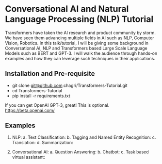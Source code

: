 # Conversational AI and Natural Language Processing (NLP) Tutorial
Transformers have taken the AI research and product community by storm. We have seen them advancing multiple fields in AI such as NLP, Computer Vision, Robotics. In this talk/tutorial, I will be giving some background in Conversational AI, NLP and Transformers based Large Scale Language Models such as BERT and GPT-3. I will walk the audience through hands-on examples and how they can leverage such techniques in their applications.


## Installation and Pre-requisite
- git clone git@github.com:chagri/Transformers-Tutorial.git
- cd Transformers-Tutorial
- pip install -r requirements.txt

If you can get OpenAI GPT-3, great! This is optional.
https://beta.openai.com/



## Examples

1. NLP:
    a. Text Classification:
    b. Tagging and Named Entity Recognition:
    c. Translation:
    d. Summarization:

2. Conversational AI:
    a. Question Answering:
    b. Chatbot: 
    c. Task based virtual assistant: 
